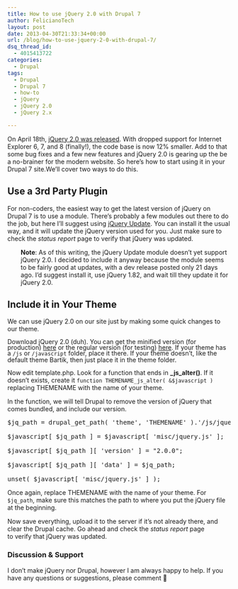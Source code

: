 ```yaml
---
title: How to use jQuery 2.0 with Drupal 7
author: FelicianoTech
layout: post
date: 2013-04-30T21:33:34+00:00
url: /blog/how-to-use-jquery-2-0-with-drupal-7/
dsq_thread_id:
  - 4015413722
categories:
  - Drupal
tags:
  - Drupal
  - Drupal 7
  - how-to
  - jQuery
  - jQuery 2.0
  - jQuery 2.x

---
```

On April 18th, <a title="View Release Post" href="http://blog.jquery.com/2013/04/18/jquery-2-0-released/" target="_blank">jQuery 2.0 was released</a>. With dropped support for Internet Explorer 6, 7, and 8 (finally!), the code base is now 12% smaller. Add to that some bug fixes and a few new features and jQuery 2.0 is gearing up the be a no-brainer for the modern website. So here&#8217;s how to start using it in your Drupal 7 site.<!--more-->We&#8217;ll cover two ways to do this.

## Use a 3rd Party Plugin

For non-coders, the easiest way to get the latest version of jQuery on Drupal 7 is to use a module. There&#8217;s probably a few modules out there to do the job, but here I&#8217;ll suggest using <a title="Visit the jQuery Update project page." href="http://drupal.org/project/jquery_update" target="_blank">jQuery Update</a>. You can install it the usual way, and it will update the jQuery version&nbsp;used for you. Just make sure to check the _status report_ page to verify that jQuery was updated.

<p style="padding-left: 30px;">
  <strong>Note</strong>: As of this writing, the jQuery Update module doesn&#8217;t yet support jQuery 2.0. I decided to include it anyway because the module seems to be fairly good at updates, with a dev release posted only 21 days ago. I&#8217;d suggest install it, use jQuery 1.82, and wait till they update it for jQuery 2.0.
</p>

## Include it in Your Theme

We can use jQuery 2.0 on our site just by making some quick changes to our theme.

<span style="line-height: 13px;">Download jQuery 2.0 (duh).&nbsp;</span><span style="line-height: 13px;">You can get the minified version (for production) <a title="jQuery 2.0 Download (minified)" href="http://code.jquery.com/jquery-2.0.0.min.js">here</a> or the regular version (for testing) <a title="jQuery 2.0 Download (regular)" href="http://code.jquery.com/jquery-2.0.0.js">here</a>. If your theme has a <code>/js</code> or <code>/javascript</code> folder, place it there. If your theme doesn&#8217;t, like the default theme Bartik, then just place it in the theme folder.</span>

Now edit template.php. Look for a function that ends in **\_js\_alter()**. If it doesn&#8217;t exists, create it `function THEMENAME_js_alter( &$javascript )` replacing THEMENAME with the name of your theme.

In the function, we will tell Drupal to remove the version of jQuery that comes bundled, and include our version.

<pre>$jq_path = drupal_get_path( 'theme', 'THEMENAME' ).'/js/jquery-2.0.0.min.js';

$javascript[ $jq_path ] = $javascript[ 'misc/jquery.js' ];

$javascript[ $jq_path ][ 'version' ] = "2.0.0";

$javascript[ $jq_path ][ 'data' ] = $jq_path;

unset( $javascript[ 'misc/jquery.js' ] );</pre>

Once again, replace THEMENAME with the name of your theme. For `$jq_path`, make sure this matches the path to where you put the jQuery file at the beginning.

Now save everything, upload it to the server if it&#8217;s not already there, and clear the Drupal cache. Go ahead and check the _status report_ page to&nbsp;verify&nbsp;that jQuery was updated.

### Discussion & Support

I don&#8217;t make jQuery nor Drupal, however I am always happy to help. If you have any questions or suggestions, please comment 🙂